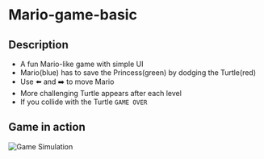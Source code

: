 # Mario-game-basic

## Description
 - A fun Mario-like game with simple UI
 - Mario(blue) has to save the Princess(green) by dodging the Turtle(red)
 - Use ⬅️ and ➡️ to move Mario
 - More challenging Turtle appears after each level
 - If you collide with the Turtle `GAME OVER`

## Game in action

![Game Simulation](https://github.com/Kunjan-Shah/mario-game-basic/edit/main/mario-game-basic-play.gif)
